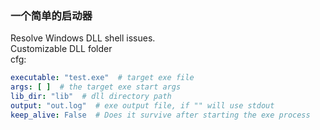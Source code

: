 ### 一个简单的启动器
Resolve Windows DLL shell issues.   
Customizable DLL folder  
cfg:
```yaml
executable: "test.exe"  # target exe file
args: [ ]  # the target exe start args
lib_dir: "lib"  # dll directory path
output: "out.log"  # exe output file, if "" will use stdout
keep_alive: False  # Does it survive after starting the exe process
```